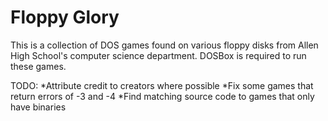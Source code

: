# Floppy Glory

This is a collection of DOS games found on various floppy disks from Allen High School's computer science department. DOSBox is required to run these games.

TODO:
*Attribute credit to creators where possible
*Fix some games that return errors of -3 and -4
*Find matching source code to games that only have binaries
